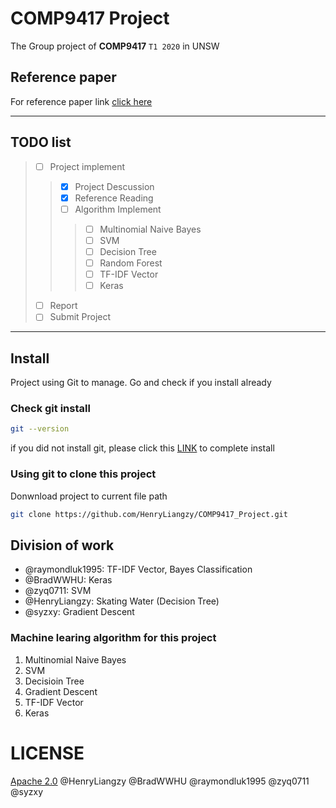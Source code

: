 # COMP9417 Project
The Group project of **COMP9417** `T1 2020` in UNSW

## Reference paper
For reference paper link [click here](https://docs.google.com/spreadsheets/d/1ls4zfOxhM_uiuzeCm4IMcwjUTfIhDO9r1j9TQXtXtq0/edit?usp=sharing "Google Doc for Reference paper")

---
## TODO list
> - [ ] Project implement
> > - [x] Project Descussion 
> > - [x] Reference Reading
> > - [ ] Algorithm Implement
> > > - [ ] Multinomial Naive Bayes
> > > - [ ] SVM
> > > - [ ] Decision Tree
> > > - [ ] Random Forest
> > > - [ ] TF-IDF Vector
> > > - [ ] Keras
> - [ ] Report
> - [ ] Submit Project

---

## Install
Project using Git to manage. Go and check if you install already
### Check git install
```Bash
git --version
```
if you did not install git, please click this [LINK](https://help.github.com/en/github/getting-started-with-github/set-up-git "Install Git") to complete install

### Using git to clone this project
Donwnload project to current file path
```Bash
git clone https://github.com/HenryLiangzy/COMP9417_Project.git
```

## Division of work
* @raymondluk1995: TF-IDF Vector, Bayes Classification
* @BradWWHU: Keras
* @zyq0711: SVM
* @HenryLiangzy: Skating Water (Decision Tree)
* @syzxy: Gradient Descent
  
### Machine learing algorithm for this project
1. Multinomial Naive Bayes
2. SVM
3. Decisioin Tree 
4. Gradient Descent
5. TF-IDF Vector
6. Keras

# LICENSE
[Apache 2.0](https://github.com/HenryLiangzy/COMP9417_Project/blob/master/LICENSE) @HenryLiangzy @BradWWHU @raymondluk1995 @zyq0711 @syzxy